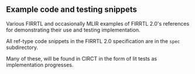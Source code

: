 ## Example code and testing snippets

Various FIRRTL and occasionally MLIR examples of FIRRTL 2.0's references
for demonstrating their use and testing implementation.

All ref-type code snippets in the FIRRTL 2.0 specification are in the `spec` subdirectory.

Many of these, will be found in CIRCT in the form of lit tests as implementation progresses.
